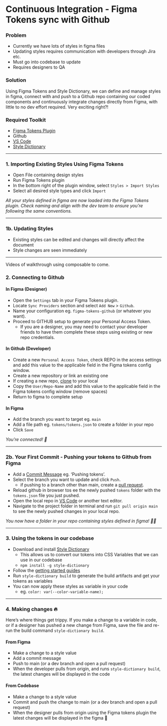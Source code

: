 # **Continuous Integration - Figma Tokens sync with Github**

### **Problem**

-   Currently we have lots of styles in figma files
-   Updating styles requires communication with developers through Jira etc.
-   Must go into codebase to update
-   Requires designers to QA

### **Solution**

Using Figma Tokens and Style Dictionary, we can define and manage styles in figma, connect with and push to a Github repo containing our coded components and continuously integrate changes directly from Figma, with little to no dev effort required. Very exciting right?!

### **Required Toolkit**

-   [Figma Tokens Plugin](https://www.figma.com/community/plugin/843461159747178978/Tokens-Studio-for-Figma-(Figma-Tokens) "https://www.figma.com/community/plugin/843461159747178978/Tokens-Studio-for-Figma-(Figma-Tokens)")
-   Github
-   [VS Code](https://code.visualstudio.com/ "https://code.visualstudio.com/")
-   [Style Dictionary](https://amzn.github.io/style-dictionary/#/ "https://amzn.github.io/style-dictionary/#/")

---

### **1. Importing Existing Styles Using Figma Tokens**

-   Open File containing design styles
-   Run Figma Tokens plugin
-   In the bottom right of the plugin window, select `Styles > Import Styles`
-   Select all desired style types and click `Import`

_All your styles defined in figma are now loaded into the Figma Tokens plugin. Check naming and align with the dev team to ensure you’re following the same conventions._

---

### **1b. Updating Styles**

-   Existing styles can be edited and changes will directly affect the document
-   Style changes are seen immediately

---

Videos of walkthrough using composable to come.

### **2. Connecting to Github**

#### In Figma (Designer)

-   Open the `Settings` tab in your Figma Tokens plugin.
-   Locate `Sync Providers` section and select `Add New` > `Github`.
-   Name your configuration eg. `figma-tokens-github` (or whatever you want).
-   Proceed to GITHUB setup to generate your Personal Access Token.
    -   If you are a designer, you may need to contact your developer friends to have them complete these steps using existing or new repo credentials.


#### In Github (Developer)

-   Create a new `Personal Access Token`, check REPO in the access settings and add this value to the applicable field in the Figma tokens config window.
-   Create a new repository or link an existing one
-   If creating a new repo, [clone](https://docs.github.com/en/repositories/creating-and-managing-repositories/cloning-a-repository "https://docs.github.com/en/repositories/creating-and-managing-repositories/cloning-a-repository") to your local
-   Copy the `User/Repo-Name` and add this value to the applicable field in the Figma tokens config window (remove spaces)
-   Return to figma to complete setup  

#### In Figma

-   Add the branch you want to target eg. `main`
-   Add a file path eg. `tokens/tokens.json` to create a folder in your repo
-   Click `Save`

_You’re connected! 🥳_

---

### **2b. Your First Commit - Pushing your tokens to Github from Figma**

-   Add a [Commit Message](https://docs.github.com/en/desktop/contributing-and-collaborating-using-github-desktop/making-changes-in-a-branch/committing-and-reviewing-changes-to-your-project#about-commits "https://docs.github.com/en/desktop/contributing-and-collaborating-using-github-desktop/making-changes-in-a-branch/committing-and-reviewing-changes-to-your-project#about-commits") eg. ‘Pushing tokens’.
-   Select the branch you want to update and click `Push`.
    -   if pushing to a branch other than main, create a [pull request](https://docs.github.com/en/desktop/contributing-and-collaborating-using-github-desktop/making-changes-in-a-branch/committing-and-reviewing-changes-to-your-project#about-commits "https://docs.github.com/en/desktop/contributing-and-collaborating-using-github-desktop/making-changes-in-a-branch/committing-and-reviewing-changes-to-your-project#about-commits").
-   Reload github in browser tos ee the newly pushed `tokens` folder with the `tokens.json` file you just pushed.
-   Open the local repo in [VS Code](https://code.visualstudio.com/ "https://code.visualstudio.com/") or another text editor.
-   Navigate to the project folder in terminal and run `git pull origin main` to see the newly pushed changes in your local repo.

_You now have a folder in your repo containing styles defined in figma! 👏🏽_

---

### **3. Using the tokens in our codebase**

-   Download and install [Style Dictionary](https://amzn.github.io/style-dictionary/#/ "https://amzn.github.io/style-dictionary/#/")
    -   This allows us to convert our tokens into CSS Variables that we can use in our codebase
    -   `npm install -g style-dictionary`
- Follow the [getting started guides](https://amzn.github.io/style-dictionary/#/README)
-   Run `style-dictionary build` to generate the build artifacts and get your tokens as variables
-   You can now apply these styles as variable in your code
    -   eg. `color: var(--color-variable-name);`
        

---

### **4. Making changes 🔥**

Here’s where things get trippy. If you make a change to a variable in code, or if a designer has pushed a new change from Figma, save the file and re-run the build command `style-dictionary build`.

#### **From Figma**

-   Make a change to a style value
-   Add a commit message
-   Push to main (or a dev branch and open a pull request)
-   When the developer pulls from origin, and runs `style-dictionary build`, the latest changes will be displayed in the code
    

#### **From Codebase**

-   Make a change to a style value
-   Commit and push the change to main (or a dev branch and open a pull request)
-   When the designer pulls from origin using the Figma tokens plugin the latest changes will be displayed in the figma 🤤